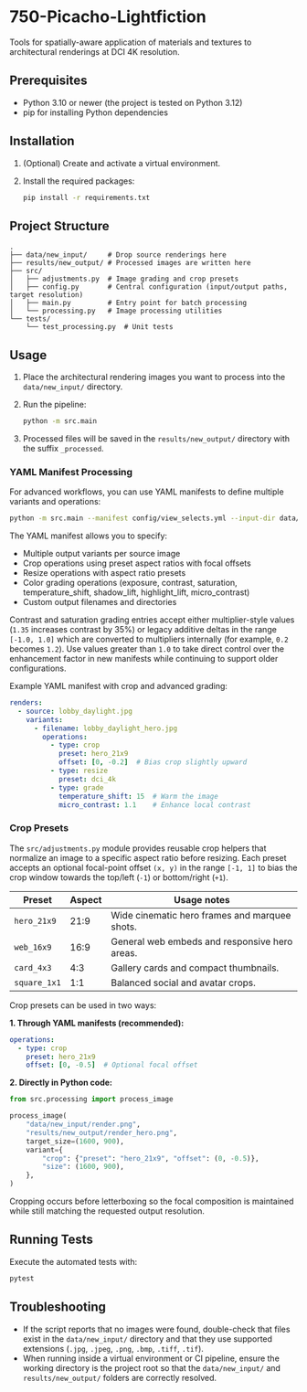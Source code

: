 # 750-Picacho-Lightfiction

Tools for spatially-aware application of materials and textures to architectural renderings at DCI 4K resolution.

## Prerequisites

- Python 3.10 or newer (the project is tested on Python 3.12)
- pip for installing Python dependencies

## Installation

1. (Optional) Create and activate a virtual environment.
2. Install the required packages:

   ```bash
   pip install -r requirements.txt
   ```

## Project Structure

```
.
├── data/new_input/     # Drop source renderings here
├── results/new_output/ # Processed images are written here
├── src/
│   ├── adjustments.py  # Image grading and crop presets
│   ├── config.py       # Central configuration (input/output paths, target resolution)
│   ├── main.py         # Entry point for batch processing
│   └── processing.py   # Image processing utilities
└── tests/
    └── test_processing.py  # Unit tests
```

## Usage

1. Place the architectural rendering images you want to process into the `data/new_input/` directory.
2. Run the pipeline:

   ```bash
   python -m src.main
   ```

3. Processed files will be saved in the `results/new_output/` directory with the suffix `_processed`.

### YAML Manifest Processing

For advanced workflows, you can use YAML manifests to define multiple variants and operations:

```bash
python -m src.main --manifest config/view_selects.yml --input-dir data/new_input --output-dir results/new_output
```

The YAML manifest allows you to specify:
- Multiple output variants per source image
- Crop operations using preset aspect ratios with focal offsets
- Resize operations with aspect ratio presets
- Color grading operations (exposure, contrast, saturation, temperature_shift, shadow_lift, highlight_lift, micro_contrast)
- Custom output filenames and directories

Contrast and saturation grading entries accept either multiplier-style values
(`1.35` increases contrast by 35%) or legacy additive deltas in the range
`[-1.0, 1.0]` which are converted to multipliers internally (for example,
`0.2` becomes `1.2`). Use values greater than `1.0` to take direct control over
the enhancement factor in new manifests while continuing to support older
configurations.

Example YAML manifest with crop and advanced grading:

```yaml
renders:
  - source: lobby_daylight.jpg
    variants:
      - filename: lobby_daylight_hero.jpg
        operations:
          - type: crop
            preset: hero_21x9
            offset: [0, -0.2]  # Bias crop slightly upward
          - type: resize  
            preset: dci_4k
          - type: grade
            temperature_shift: 15  # Warm the image
            micro_contrast: 1.1    # Enhance local contrast
```

### Crop Presets

The `src/adjustments.py` module provides reusable crop helpers that normalize an
image to a specific aspect ratio before resizing. Each preset accepts an
optional focal-point offset `(x, y)` in the range `[-1, 1]` to bias the crop
window towards the top/left (`-1`) or bottom/right (`+1`).

| Preset        | Aspect | Usage notes                                   |
| ------------- | ------ | --------------------------------------------- |
| `hero_21x9`   | 21:9   | Wide cinematic hero frames and marquee shots. |
| `web_16x9`    | 16:9   | General web embeds and responsive hero areas. |
| `card_4x3`    | 4:3    | Gallery cards and compact thumbnails.         |
| `square_1x1`  | 1:1    | Balanced social and avatar crops.            |

Crop presets can be used in two ways:

**1. Through YAML manifests (recommended):**
```yaml
operations:
  - type: crop
    preset: hero_21x9
    offset: [0, -0.5]  # Optional focal offset
```

**2. Directly in Python code:**

```python
from src.processing import process_image

process_image(
    "data/new_input/render.png",
    "results/new_output/render_hero.png",
    target_size=(1600, 900),
    variant={
        "crop": {"preset": "hero_21x9", "offset": (0, -0.5)},
        "size": (1600, 900),
    },
)
```

Cropping occurs before letterboxing so the focal composition is maintained while
still matching the requested output resolution.

## Running Tests

Execute the automated tests with:

```bash
pytest
```

## Troubleshooting

- If the script reports that no images were found, double-check that files exist in the `data/new_input/` directory and that they use supported extensions (`.jpg`, `.jpeg`, `.png`, `.bmp`, `.tiff`, `.tif`).
- When running inside a virtual environment or CI pipeline, ensure the working directory is the project root so that the `data/new_input/` and `results/new_output/` folders are correctly resolved.

